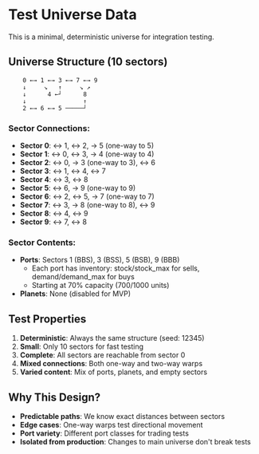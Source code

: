 # Test Universe Data

This is a minimal, deterministic universe for integration testing.

## Universe Structure (10 sectors)

```
    0 ←→ 1 ←→ 3 ←→ 7 ←→ 9
    ↓     ↘   ↑     ↘ ↗
    ↓      4 ←┘      8
    ↓                ↑
    2 ←→ 6 ←→ 5 ─────┘
```

### Sector Connections:
- **Sector 0**: ↔ 1, ↔ 2, → 5 (one-way to 5)
- **Sector 1**: ↔ 0, ↔ 3, → 4 (one-way to 4)
- **Sector 2**: ↔ 0, → 3 (one-way to 3), ↔ 6
- **Sector 3**: ↔ 1, ↔ 4, ↔ 7
- **Sector 4**: ↔ 3, ↔ 8
- **Sector 5**: ↔ 6, → 9 (one-way to 9)
- **Sector 6**: ↔ 2, ↔ 5, → 7 (one-way to 7)
- **Sector 7**: ↔ 3, → 8 (one-way to 8), ↔ 9
- **Sector 8**: ↔ 4, ↔ 9
- **Sector 9**: ↔ 7, ↔ 8

### Sector Contents:
- **Ports**: Sectors 1 (BBS), 3 (BSS), 5 (BSB), 9 (BBB)
  - Each port has inventory: stock/stock_max for sells, demand/demand_max for buys
  - Starting at 70% capacity (700/1000 units)
- **Planets**: None (disabled for MVP)

## Test Properties

1. **Deterministic**: Always the same structure (seed: 12345)
2. **Small**: Only 10 sectors for fast testing
3. **Complete**: All sectors are reachable from sector 0
4. **Mixed connections**: Both one-way and two-way warps
5. **Varied content**: Mix of ports, planets, and empty sectors

## Why This Design?

- **Predictable paths**: We know exact distances between sectors
- **Edge cases**: One-way warps test directional movement
- **Port variety**: Different port classes for trading tests
- **Isolated from production**: Changes to main universe don't break tests
